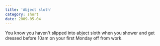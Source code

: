 ```yaml
---
title: 'Abject sloth'
category: short
date: 2009-05-04
---
```


You know you haven't slipped into abject sloth when you shower and get dressed before 10am on your first Monday off from work.